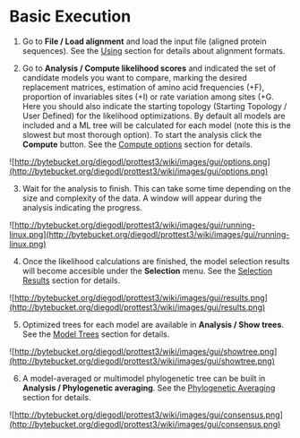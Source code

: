 # Basic Execution #

1. Go to **File / Load alignment** and load the input file (aligned protein sequences). See the [Using](Using.md) section for details about alignment formats.

2. Go to **Analysis / Compute likelihood scores** and indicated the set of candidate models you want to compare, marking the desired replacement matrices, estimation of amino acid frequencies (+F), proportion of invariables sites (+I) or rate variation among sites (+G. Here you should also indicate the starting topology  (Starting Topology / User Defined) for the likelihood optimizations. By default all models are included and a ML tree will be calculated for each model (note this is the slowest but most thorough option). To start the analysis click the **Compute** button. See the [Compute options](GUI_Compute_Options.md) section for details.

![http://bytebucket.org/diegodl/prottest3/wiki/images/gui/options.png](http://bytebucket.org/diegodl/prottest3/wiki/images/gui/options.png)

3. Wait for the analysis to finish. This can take some time depending on the size and complexity of the data. A window will appear during the analysis indicating the progress.

![http://bytebucket.org/diegodl/prottest3/wiki/images/gui/running-linux.png](http://bytebucket.org/diegodl/prottest3/wiki/images/gui/running-linux.png)

4. Once the likelihood calculations are finished, the model selection results will become accesible under the **Selection** menu. See the [Selection Results](GUI_Selection_Results.md) section for details.

![http://bytebucket.org/diegodl/prottest3/wiki/images/gui/results.png](http://bytebucket.org/diegodl/prottest3/wiki/images/gui/results.png)

5. Optimized trees for each model are available in **Analysis / Show trees**. See the [Model Trees](GUI_Model_Trees.md) section for details.

![http://bytebucket.org/diegodl/prottest3/wiki/images/gui/showtree.png](http://bytebucket.org/diegodl/prottest3/wiki/images/gui/showtree.png)

6. A model-averaged or multimodel phylogenetic tree can be built in **Analysis / Phylogenetic averaging**. See the [Phylogenetic Averaging](GUI_Phylogenetic_Averaging.md) section for details.

![http://bytebucket.org/diegodl/prottest3/wiki/images/gui/consensus.png](http://bytebucket.org/diegodl/prottest3/wiki/images/gui/consensus.png)